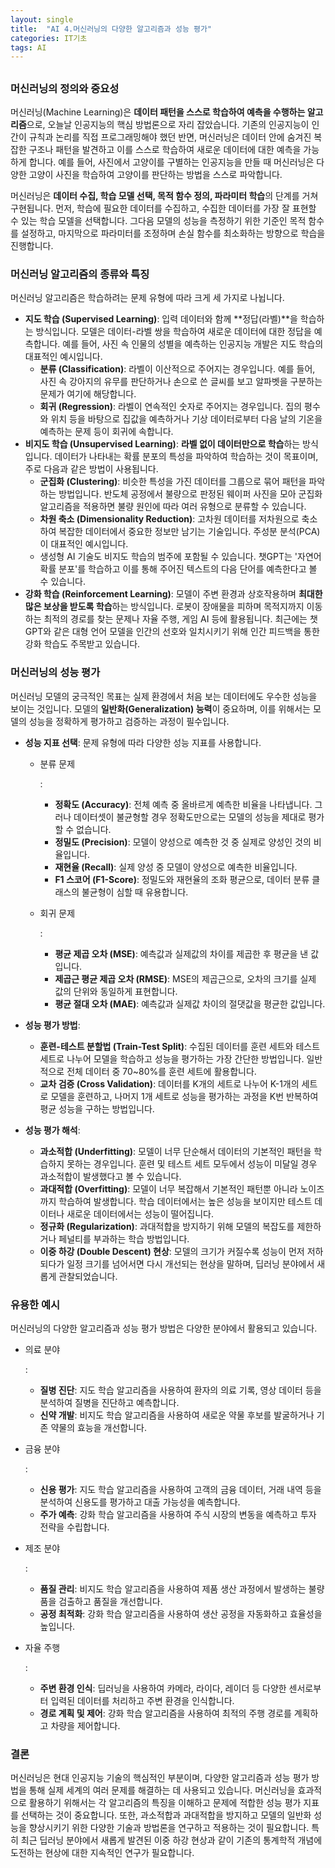 ```yaml
---
layout: single
title:  "AI 4.머신러닝의 다양한 알고리즘과 성능 평가"
categories: IT기초
tags: AI
---
```




## 

### 머신러닝의 정의와 중요성

머신러닝(Machine Learning)은 **데이터 패턴을 스스로 학습하여 예측을 수행하는 알고리즘**으로, 오늘날 인공지능의 핵심 방법론으로 자리 잡았습니다. 기존의 인공지능이 인간이 규칙과 논리를 직접 프로그래밍해야 했던 반면, 머신러닝은 데이터 안에 숨겨진 복잡한 구조나 패턴을 발견하고 이를 스스로 학습하여 새로운 데이터에 대한 예측을 가능하게 합니다. 예를 들어, 사진에서 고양이를 구별하는 인공지능을 만들 때 머신러닝은 다양한 고양이 사진을 학습하여 고양이를 판단하는 방법을 스스로 파악합니다.

머신러닝은 **데이터 수집, 학습 모델 선택, 목적 함수 정의, 파라미터 학습**의 단계를 거쳐 구현됩니다. 먼저, 학습에 필요한 데이터를 수집하고, 수집한 데이터를 가장 잘 표현할 수 있는 학습 모델을 선택합니다. 그다음 모델의 성능을 측정하기 위한 기준인 목적 함수를 설정하고, 마지막으로 파라미터를 조정하며 손실 함수를 최소화하는 방향으로 학습을 진행합니다.

### 머신러닝 알고리즘의 종류와 특징

머신러닝 알고리즘은 학습하려는 문제 유형에 따라 크게 세 가지로 나뉩니다.

- **지도 학습 (Supervised Learning)**: 입력 데이터와 함께 **정답(라벨)**을 학습하는 방식입니다. 모델은 데이터-라벨 쌍을 학습하여 새로운 데이터에 대한 정답을 예측합니다. 예를 들어, 사진 속 인물의 성별을 예측하는 인공지능 개발은 지도 학습의 대표적인 예시입니다.
  - **분류 (Classification)**: 라벨이 이산적으로 주어지는 경우입니다. 예를 들어, 사진 속 강아지의 유무를 판단하거나 손으로 쓴 글씨를 보고 알파벳을 구분하는 문제가 여기에 해당합니다.
  - **회귀 (Regression)**: 라벨이 연속적인 숫자로 주어지는 경우입니다. 집의 평수와 위치 등을 바탕으로 집값을 예측하거나 기상 데이터로부터 다음 날의 기온을 예측하는 문제 등이 회귀에 속합니다.
- **비지도 학습 (Unsupervised Learning)**: **라벨 없이 데이터만으로 학습**하는 방식입니다. 데이터가 나타내는 확률 분포의 특성을 파악하여 학습하는 것이 목표이며, 주로 다음과 같은 방법이 사용됩니다.
  - **군집화 (Clustering)**: 비슷한 특성을 가진 데이터를 그룹으로 묶어 패턴을 파악하는 방법입니다. 반도체 공정에서 불량으로 판정된 웨이퍼 사진을 모아 군집화 알고리즘을 적용하면 불량 원인에 따라 여러 유형으로 분류할 수 있습니다.
  - **차원 축소 (Dimensionality Reduction)**: 고차원 데이터를 저차원으로 축소하여 복잡한 데이터에서 중요한 정보만 남기는 기술입니다. 주성분 분석(PCA)이 대표적인 예시입니다.
  - 생성형 AI 기술도 비지도 학습의 범주에 포함될 수 있습니다. 챗GPT는 '자연어 확률 분포'를 학습하고 이를 통해 주어진 텍스트의 다음 단어를 예측한다고 볼 수 있습니다.
- **강화 학습 (Reinforcement Learning)**: 모델이 주변 환경과 상호작용하며 **최대한 많은 보상을 받도록 학습**하는 방식입니다. 로봇이 장애물을 피하며 목적지까지 이동하는 최적의 경로를 찾는 문제나 자율 주행, 게임 AI 등에 활용됩니다. 최근에는 챗GPT와 같은 대형 언어 모델을 인간의 선호와 일치시키기 위해 인간 피드백을 통한 강화 학습도 주목받고 있습니다.

### 머신러닝의 성능 평가

머신러닝 모델의 궁극적인 목표는 실제 환경에서 처음 보는 데이터에도 우수한 성능을 보이는 것입니다. 모델의 **일반화(Generalization) 능력**이 중요하며, 이를 위해서는 모델의 성능을 정확하게 평가하고 검증하는 과정이 필수입니다.

- **성능 지표 선택**: 문제 유형에 따라 다양한 성능 지표를 사용합니다.

  - 분류 문제

    :

    - **정확도 (Accuracy)**: 전체 예측 중 올바르게 예측한 비율을 나타냅니다. 그러나 데이터셋이 불균형할 경우 정확도만으로는 모델의 성능을 제대로 평가할 수 없습니다.
    - **정밀도 (Precision)**: 모델이 양성으로 예측한 것 중 실제로 양성인 것의 비율입니다.
    - **재현율 (Recall)**: 실제 양성 중 모델이 양성으로 예측한 비율입니다.
    - **F1 스코어 (F1-Score)**: 정밀도와 재현율의 조화 평균으로, 데이터 분류 클래스의 불균형이 심할 때 유용합니다.

  - 회귀 문제

    :

    - **평균 제곱 오차 (MSE)**: 예측값과 실제값의 차이를 제곱한 후 평균을 낸 값입니다.
    - **제곱근 평균 제곱 오차 (RMSE)**: MSE의 제곱근으로, 오차의 크기를 실제 값의 단위와 동일하게 표현합니다.
    - **평균 절대 오차 (MAE)**: 예측값과 실제값 차이의 절댓값을 평균한 값입니다.

- **성능 평가 방법**:

  - **훈련-테스트 분할법 (Train-Test Split)**: 수집된 데이터를 훈련 세트와 테스트 세트로 나누어 모델을 학습하고 성능을 평가하는 가장 간단한 방법입니다. 일반적으로 전체 데이터 중 70~80%를 훈련 세트에 활용합니다.
  - **교차 검증 (Cross Validation)**: 데이터를 K개의 세트로 나누어 K-1개의 세트로 모델을 훈련하고, 나머지 1개 세트로 성능을 평가하는 과정을 K번 반복하여 평균 성능을 구하는 방법입니다.

- **성능 평가 해석**:

  - **과소적합 (Underfitting)**: 모델이 너무 단순해서 데이터의 기본적인 패턴을 학습하지 못하는 경우입니다. 훈련 및 테스트 세트 모두에서 성능이 미달일 경우 과소적합이 발생했다고 볼 수 있습니다.
  - **과대적합 (Overfitting)**: 모델이 너무 복잡해서 기본적인 패턴뿐 아니라 노이즈까지 학습하여 발생합니다. 학습 데이터에서는 높은 성능을 보이지만 테스트 데이터나 새로운 데이터에서는 성능이 떨어집니다.
  - **정규화 (Regularization)**: 과대적합을 방지하기 위해 모델의 복잡도를 제한하거나 페널티를 부과하는 학습 방법입니다.
  - **이중 하강 (Double Descent) 현상**: 모델의 크기가 커질수록 성능이 먼저 저하되다가 일정 크기를 넘어서면 다시 개선되는 현상을 말하며, 딥러닝 분야에서 새롭게 관찰되었습니다.

### 유용한 예시

머신러닝의 다양한 알고리즘과 성능 평가 방법은 다양한 분야에서 활용되고 있습니다.

- 의료 분야

  :

  - **질병 진단**: 지도 학습 알고리즘을 사용하여 환자의 의료 기록, 영상 데이터 등을 분석하여 질병을 진단하고 예측합니다.
  - **신약 개발**: 비지도 학습 알고리즘을 사용하여 새로운 약물 후보를 발굴하거나 기존 약물의 효능을 개선합니다.

- 금융 분야

  :

  - **신용 평가**: 지도 학습 알고리즘을 사용하여 고객의 금융 데이터, 거래 내역 등을 분석하여 신용도를 평가하고 대출 가능성을 예측합니다.
  - **주가 예측**: 강화 학습 알고리즘을 사용하여 주식 시장의 변동을 예측하고 투자 전략을 수립합니다.

- 제조 분야

  :

  - **품질 관리**: 비지도 학습 알고리즘을 사용하여 제품 생산 과정에서 발생하는 불량품을 검출하고 품질을 개선합니다.
  - **공정 최적화**: 강화 학습 알고리즘을 사용하여 생산 공정을 자동화하고 효율성을 높입니다.

- 자율 주행

  :

  - **주변 환경 인식**: 딥러닝을 사용하여 카메라, 라이다, 레이더 등 다양한 센서로부터 입력된 데이터를 처리하고 주변 환경을 인식합니다.
  - **경로 계획 및 제어**: 강화 학습 알고리즘을 사용하여 최적의 주행 경로를 계획하고 차량을 제어합니다.

### 결론

머신러닝은 현대 인공지능 기술의 핵심적인 부분이며, 다양한 알고리즘과 성능 평가 방법을 통해 실제 세계의 여러 문제를 해결하는 데 사용되고 있습니다. 머신러닝을 효과적으로 활용하기 위해서는 각 알고리즘의 특징을 이해하고 문제에 적합한 성능 평가 지표를 선택하는 것이 중요합니다. 또한, 과소적합과 과대적합을 방지하고 모델의 일반화 성능을 향상시키기 위한 다양한 기술과 방법론을 연구하고 적용하는 것이 필요합니다. 특히 최근 딥러닝 분야에서 새롭게 발견된 이중 하강 현상과 같이 기존의 통계학적 개념에 도전하는 현상에 대한 지속적인 연구가 필요합니다.
